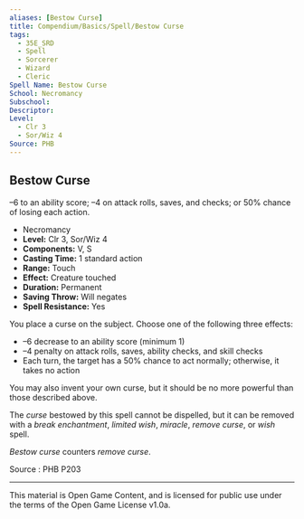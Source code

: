 ```yaml
---
aliases: [Bestow Curse]
title: Compendium/Basics/Spell/Bestow Curse
tags: 
  - 35E_SRD
  - Spell
  - Sorcerer
  - Wizard
  - Cleric
Spell Name: Bestow Curse
School: Necromancy
Subschool: 
Descriptor: 
Level:
  - Clr 3
  - Sor/Wiz 4
Source: PHB
---
```


## Bestow Curse

–6 to an ability score; –4 on attack rolls, saves, and checks; or 50% chance of losing each action.

*   Necromancy
*   **Level:** Clr 3, Sor/Wiz 4
*   **Components:** V, S
*   **Casting Time:** 1 standard action
*   **Range:** Touch
*   **Effect:** Creature touched
*   **Duration:** Permanent
*   **Saving Throw:** Will negates
*   **Spell Resistance:** Yes

You place a curse on the subject. Choose one of the following three effects:
- –6 decrease to an ability score (minimum 1)
- –4 penalty on attack rolls, saves, ability checks, and skill checks
- Each turn, the target has a 50% chance to act normally; otherwise, it takes no action

You may also invent your own curse, but it should be no more powerful than those described above.

The *curse* bestowed by this spell cannot be dispelled, but it can be removed with a *break enchantment*, *limited wish*, *miracle*, *remove curse*, or *wish* spell.

*Bestow curse* counters *remove curse*.

Source : PHB P203

---

This material is Open Game Content, and is licensed for public use under  
the terms of the Open Game License v1.0a.
